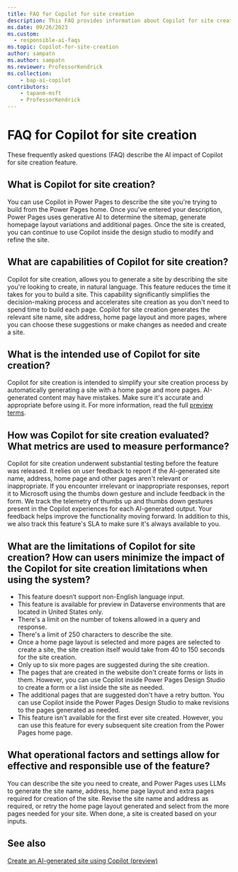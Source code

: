```yaml
---
title: FAQ for Copilot for site creation
description: This FAQ provides information about Copilot for site creation in Power Pages, along with key considerations for making use of this technology responsibly.
ms.date: 09/26/2023
ms.custom: 
  - responsible-ai-faqs
ms.topic: Copilot-for-site-creation
author: sampatn
ms.author: sampatn
ms.reviewer: ProfessorKendrick
ms.collection: 
    - bap-ai-copilot
contributors:
    - tapanm-msft
    - ProfessorKendrick
---
```


# FAQ for Copilot for site creation

These frequently asked questions (FAQ) describe the AI impact of Copilot for site creation feature.

## What is Copilot for site creation?

You can use Copilot in Power Pages to describe the site you're trying to build from the Power Pages home. Once you've entered your description, Power Pages uses generative AI to determine the sitemap, generate homepage layout variations and additional pages. Once the site is created, you can continue to use Copilot inside the design studio to modify and refine the site.

## What are capabilities of Copilot for site creation?

Copilot for site creation, allows you to generate a site by describing the site you're looking to create, in natural language. This feature reduces the time it takes for you to build a site. This capability significantly simplifies the decision-making process and accelerates site creation as you don't need to spend time to build each page. Copilot for site creation generates the relevant site name, site address, home page layout and more pages, where you can choose these suggestions or make changes as needed and create a site.

## What is the intended use of Copilot for site creation?

Copilot for site creation is intended to simplify your site creation process by automatically generating a site with a home page and more pages. AI-generated content may have mistakes. Make sure it's accurate and appropriate before using it. For more information, read the full [preview terms](https://powerplatform.microsoft.com/en-us/legaldocs/supp-powerplatform-preview).

## How was Copilot for site creation evaluated? What metrics are used to measure performance?

Copilot for site creation underwent substantial testing before the feature was released. It relies on user feedback to report if the AI-generated site name, address, home page and other pages aren't relevant or inappropriate. If you encounter irrelevant or inappropriate responses, report it to Microsoft using the thumbs down gesture and include feedback in the form. We track the telemetry of thumbs up and thumbs down gestures present in the Copilot experiences for each AI-generated output. Your feedback helps improve the functionality moving forward. In addition to this, we also track this feature's SLA to make sure it's always available to you.

## What are the limitations of Copilot for site creation? How can users minimize the impact of the Copilot for site creation limitations when using the system?

- This feature doesn’t support non-English language input.
- This feature is available for preview in Dataverse environments that are located in United States only.
- There's a limit on the number of tokens allowed in a query and response.
- There's a limit of 250 characters to describe the site.
- Once a home page layout is selected and more pages are selected to create a site, the site creation itself would take from 40 to 150 seconds for the site creation.
- Only up to six more pages are suggested during the site creation.
- The pages that are created in the website don't create forms or lists in them. However, you can use Copilot inside Power Pages Design Studio to create a form or a list inside the site as needed. 
- The additional pages that are suggested don't have a retry button. You can use Copilot inside the Power Pages Design Studio to make revisions to the pages generated as needed. 
- This feature isn't available for the first ever site created. However, you can use this feature for every subsequent site creation from the Power Pages home page. 

## What operational factors and settings allow for effective and responsible use of the feature?

You can describe the site you need to create, and Power Pages uses LLMs to generate the site name, address, home page layout and extra pages required for creation of the site. Revise the site name and address as required, or retry the home page layout generated and select from the more pages needed for your site. When done, a site is created based on your inputs. 

## See also

[Create an AI-generated site using Copilot (preview)](getting-started/create-site-copilot.md)
